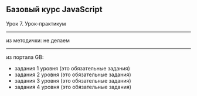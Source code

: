 ## Базовый курс JavaScript

Урок 7. Урок-практикум
<br>

---

из методички:
не делаем


---

из портала GB:
- задания 1 уровня (это обязательные задания)
- задания 2 уровня (это обязательные задания)
- задания 3 уровня (это обязательные задания)
- задания 4 уровня (это обязательные задания)